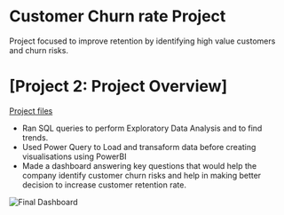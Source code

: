 # Customer Churn rate Project
Project focused to improve retention by identifying high value customers and churn risks.
# [Project 2: Project Overview]
[Project files](https://github.com/shoaibhub/Project_2)
* Ran SQL queries to perform Exploratory Data Analysis and to find trends.
* Used Power Query to Load and transaform data before creating visualisations using PowerBI
* Made a dashboard answering key questions that would help the company identify customer churn risks and help in making better decision to increase customer retention rate.

![Final Dashboard](https://github.com/shoaibhub/Project_2/blob/main/Telecom_project_picture.png)
